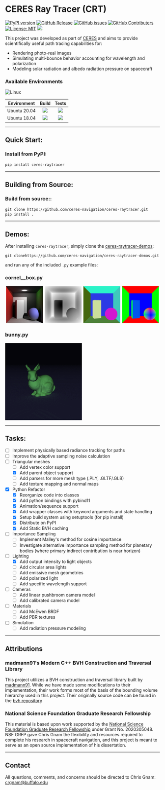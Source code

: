# CERES Ray Tracer (CRT)
[![PyPI version](https://img.shields.io/pypi/v/ceres-raytracer)](https://img.shields.io/pypi/v/ceres-raytracer)
[![GitHub Release](https://img.shields.io/github/v/release/ceres-navigation/ceres-raytracer?include_prereleases)](https://github.com/ceres-navigation/ceres-pathtracer/releases)
[![GitHub issues](https://img.shields.io/github/issues/ceres-navigation/ceres-raytracer)](https://github.com/ceres-navigation/ceres-pathtracer/issues)
[![GitHub Contributers](https://img.shields.io/github/contributors/ceres-navigation/ceres-raytracer)](https://github.com/ceres-navigation/ceres-raytracer/graphs/contributors)
[![License: MIT](https://img.shields.io/badge/License-MIT-yellow.svg)](https://opensource.org/licenses/MIT)
[![](https://codecov.io/gh/ceres-navigation/ceres-raytracer/branch/main/graph/badge.svg?token=BX07Q0PITB)](https://github.com/ceres-navigation/ceres-raytracer/actions)

This project was developed as part of [CERES](https://ceresnavigation.org) and aims to provide scientifically useful path tracing capabilities for:
- Rendering photo-real images
- Simulating multi-bounce behavior accounting for wavelength and polarization
- Modeling solar radiation and albedo radiation pressure on spacecraft

### Available Environments
![Linux](https://img.shields.io/badge/Linux-FCC624?style=for-the-badge&logo=linux&logoColor=black)
<!-- ![Mac OS](https://img.shields.io/badge/mac%20os-000000?style=for-the-badge&logo=macos&logoColor=F0F0F0) -->
<!-- ![Windows](https://img.shields.io/badge/Windows-0078D6?style=for-the-badge&logo=windows&logoColor=white) -->

| Environment   | Build         |  Tests  |
| ------------- |:-------------:|:-------:|
| Ubuntu 20.04  | [![](https://github.com/ceres-navigation/ceres-raytracer/actions/workflows/build_ubuntu20.yml/badge.svg)](https://github.com/ceres-navigation/ceres-raytracer/actions) | [![](https://github.com/ceres-navigation/ceres-raytracer/actions/workflows/test_ubuntu20.yml/badge.svg)](https://github.com/ceres-navigation/ceres-raytracer/actions) |
| Ubuntu 18.04  | [![](https://github.com/ceres-navigation/ceres-raytracer/actions/workflows/build_ubuntu18.yml/badge.svg)](https://github.com/ceres-navigation/ceres-raytracer/actions) | [![](https://github.com/ceres-navigation/ceres-raytracer/actions/workflows/test_ubuntu18.yml/badge.svg)](https://github.com/ceres-navigation/ceres-raytracer/actions) |


***
## Quick Start:
### Install from PyPI:
```
pip install ceres-raytracer
```

***
## Building from Source:

### Build from source::

```
git clone https://github.com/ceres-navigation/ceres-raytracer.git
pip install .
```

***
## Demos:
After installing `ceres-raytracer`, simply clone the [ceres-raytracer-demos](https://github.com/ceres-navigation/ceres-raytracer-demos):
```
git clonehttps://github.com/ceres-navigation/ceres-raytracer-demos.git
```
and run any of the included `.py` example files:

### cornel__box.py
![](https://raw.githubusercontent.com/ceres-navigation/ceres-raytracer-demos/master/results/cornell.png)

### bunny.py
![](https://raw.githubusercontent.com/ceres-navigation/ceres-raytracer-demos/master/results/bunny.gif)


***
## Tasks:
- [ ] Implement physically based radiance tracking for paths
- [ ] Improve the adaptive sampling noise calculation
- [ ] Triangular meshes
  - [ ] Add vertex color support
  - [x] Add parent object support
  - [ ] Add parsers for more mesh type (.PLY, .GLTF/.GLB)
  - [ ] Add texture mapping and normal maps
- [x] Python Refactor
  - [x] Reorganize code into classes
  - [x] Add python bindings with pybind11
  - [x] Animation/sequence support
  - [x] Add wrapper classes with keyword arguments and state handling
  - [x] Setup build system using setuptools (for pip install)
  - [x] Distribute on PyPI
  - [x] Add Static BVH caching
- [ ] Importance Sampling
  - [ ] Implement Malley's method for cosine importance
  - [ ] Investigate alternative importance sampling method for planetary bodies (where primary indirect contribution is near horizon)
- [ ] Lighting
  - [x] Add output intensity to light objects
  - [ ] Add circular area lights
  - [ ] Add emissive mesh geometries
  - [ ] Add polarized light
  - [ ] Add specific wavelength support
- [ ] Cameras
  - [ ] Add linear pushbroom camera model
  - [ ] Add calibrated camera model
- [ ] Materials
  - [ ] Add McEwen BRDF
  - [ ] Add PBR textures
- [ ] Simulation
  - [ ] Add radiation pressure modeling

***
## Attributions
### madmann91's Modern C++ BVH Construction and Traversal Library
This project utilizes a BVH construction and traversal library built by [madmann91](https://github.com/madmann91).  While we have made some modifications to their implementation, their work forms most of the basis of the bounding volume hierarchy used in this project.  Their originally source code can be found in the [bvh repository](https://github.com/madmann91/bvh)


### National Science Foundation Graduate Research Fellowship
This material is based upon work supported by the [National Science Foundation Graduate Research Fellowship](https://www.nsfgrfp.org/) under Grant No. 2020305048.  NSF GRFP gave Chris Gnam the flexibility and resources required to complete his research in spacecraft navigation, and this project is meant to serve as an open source implementation of his dissertation.

***
## Contact
All questions, comments, and concerns should be directed to Chris Gnam: crgnam@buffalo.edu
